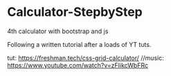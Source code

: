 # Calculator-StepbyStep
4th calculator with bootstrap and js

Following a written tutorial after a loads of YT tuts.

tut: https://freshman.tech/css-grid-calculator/
//music: https://www.youtube.com/watch?v=zFIikcWbFRc
